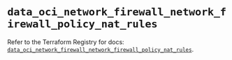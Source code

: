 # `data_oci_network_firewall_network_firewall_policy_nat_rules`

Refer to the Terraform Registry for docs: [`data_oci_network_firewall_network_firewall_policy_nat_rules`](https://registry.terraform.io/providers/oracle/oci/7.19.0/docs/data-sources/network_firewall_network_firewall_policy_nat_rules).
